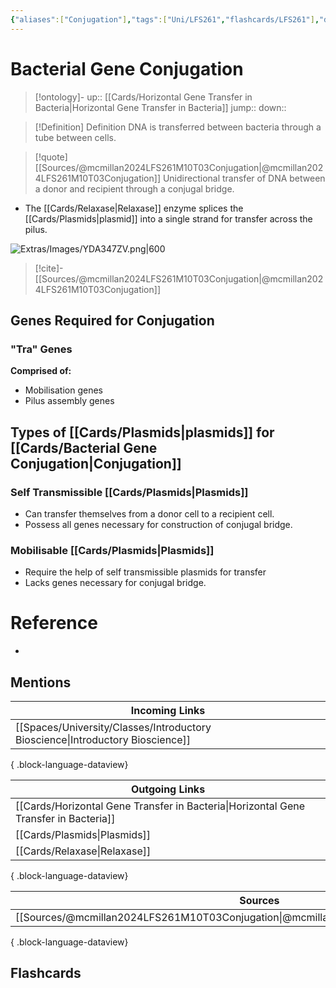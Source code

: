 ```yaml
---
{"aliases":["Conjugation"],"tags":["Uni/LFS261","flashcards/LFS261"],"dg-publish":true,"permalink":"/cards/bacterial-gene-conjugation/","dgPassFrontmatter":true}
---
```


# Bacterial Gene Conjugation

> [!ontology]-
> up:: [[Cards/Horizontal Gene Transfer in Bacteria\|Horizontal Gene Transfer in Bacteria]]
> jump:: 
> down:: 

> [!Definition] Definition
> DNA is transferred between bacteria through a tube between cells.

> [!quote] [[Sources/@mcmillan2024LFS261M10T03Conjugation\|@mcmillan2024LFS261M10T03Conjugation]]
> Unidirectional transfer of DNA between a donor and recipient through a conjugal bridge.

- The [[Cards/Relaxase\|Relaxase]] enzyme splices the [[Cards/Plasmids\|plasmid]] into a single strand for transfer across the pilus.

![Extras/Images/YDA347ZV.png|600](/img/user/Extras/Images/YDA347ZV.png)
> [!cite]-
> [[Sources/@mcmillan2024LFS261M10T03Conjugation\|@mcmillan2024LFS261M10T03Conjugation]]

## Genes Required for Conjugation

### "Tra" Genes

**Comprised of:**
- Mobilisation genes
- Pilus assembly genes

## Types of [[Cards/Plasmids\|plasmids]] for [[Cards/Bacterial Gene Conjugation\|Conjugation]]

### Self Transmissible [[Cards/Plasmids\|Plasmids]]
- Can transfer themselves from a donor cell to a recipient cell.
- Possess all genes necessary for construction of conjugal bridge.

### Mobilisable [[Cards/Plasmids\|Plasmids]]
- Require the help of self transmissible plasmids for transfer
- Lacks genes necessary for conjugal bridge.

# Reference
- 

## Mentions

| Incoming Links                                                                    |
| --------------------------------------------------------------------------------- |
| [[Spaces/University/Classes/Introductory Bioscience\|Introductory Bioscience]] |

{ .block-language-dataview}

| Outgoing Links                                                                          |
| --------------------------------------------------------------------------------------- |
| [[Cards/Horizontal Gene Transfer in Bacteria\|Horizontal Gene Transfer in Bacteria]] |
| [[Cards/Plasmids\|Plasmids]]                                                         |
| [[Cards/Relaxase\|Relaxase]]                                                         |

{ .block-language-dataview}

| Sources                                                                                   |
| ----------------------------------------------------------------------------------------- |
| [[Sources/@mcmillan2024LFS261M10T03Conjugation\|@mcmillan2024LFS261M10T03Conjugation]] |

{ .block-language-dataview}

## Flashcards 
